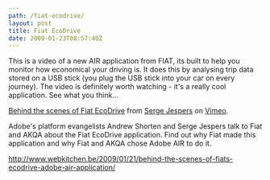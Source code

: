```yaml
---
path: /fiat-ecodrive/
layout: post
title: Fiat EcoDrive
date: 2009-01-23T08:57:40Z
---
```


This is a video of a new AIR application from FIAT, its built to help you monitor how economical your driving is. It does this by analysing trip data stored on a USB stick (you plug the USB stick into your car on every journey). The video is definitely worth watching - it's a really cool application. See what you think...

<object width="500" height="282" data="http://vimeo.com/moogaloop.swf?clip_id=2747893&amp;server=vimeo.com&amp;show_title=1&amp;show_byline=1&amp;show_portrait=0&amp;color=ffffff&amp;fullscreen=1" type="application/x-shockwave-flash"><param name="allowfullscreen" value="true" /><param name="allowscriptaccess" value="always" /><param name="src" value="http://vimeo.com/moogaloop.swf?clip_id=2747893&amp;server=vimeo.com&amp;show_title=1&amp;show_byline=1&amp;show_portrait=0&amp;color=ffffff&amp;fullscreen=1" /></object>
<a href="http://vimeo.com/">Behind the scenes of Fiat EcoDrive</a> from <a href="http://vimeo.com/sjespers">Serge Jespers</a> on <a href="http://vimeo.com">Vimeo</a>.

Adobe's platform evangelists Andrew Shorten and Serge Jespers talk to Fiat and AKQA about the Fiat EcoDrive application. Find out why Fiat made this application and why Fiat and AKQA chose Adobe AIR to do it.

<a href="http://www.webkitchen.be/2009/01/21/behind-the-scenes-of-fiats-ecodrive-adobe-air-application/" target="_blank">http://www.webkitchen.be/2009/01/21/behind-the-scenes-of-fiats-ecodrive-adobe-air-application/</a>